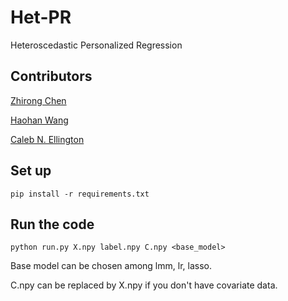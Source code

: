 # Het-PR
Heteroscedastic Personalized Regression

## Contributors
[Zhirong Chen](https://rong-hash.github.io)

[Haohan Wang](https://haohanwang.github.io)

[Caleb N. Ellington](https://cnellington.github.io)


## Set up
```
pip install -r requirements.txt
```

## Run the code

```
python run.py X.npy label.npy C.npy <base_model>
```
Base model can be chosen among lmm, lr, lasso.

C.npy can be replaced by X.npy if you don't have covariate data.